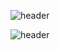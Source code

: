 ![header](https://capsule-render.vercel.app/api?type=Slice&color=231f3e&height=200&section=header&text=JJong&fontColor=eeeeee&fontSize=30&fontAlign=80&fontAlignY=30)



![header](https://capsule-render.vercel.app/api?type=Slice&color=231f3e&height=200&section=footer&text=GGit&fontColor=eeeeee&fontSize=30&fontAlign=20&fontAlignY=70)

